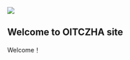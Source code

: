 ![](https://avatars0.githubusercontent.com/u/34764799?s=400&u=2852247967116ab39f23052d8494e41360445725&v=4) 
## Welcome to OITCZHA site

Welcome！
